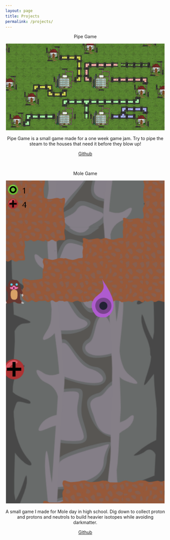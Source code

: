```yaml
---
layout: page
title: Projects
permalink: /projects/
---
```


<p align=middle>
  <h>Pipe Game</h>
</p>
<p align=middle>
  <img src="pipegame.png" width=500>
</p>
<p align=middle>
Pipe Game is a small game made for a one week game jam. Try to pipe the steam to the houses that need it before they blow up!
</p>
<p align=middle>
<a href="https://github.com/Clayton-Toste/PipeGame">Github</a>
</p>
<br>
<p align=middle>
  <h>Mole Game</h>
</p>
<p align=middle>
  <img src="molegame.png" width=500>
</p>
<p align=middle>
A small game I made for Mole day in high school. Dig down to collect proton and protons and neutrols to build heavier isotopes while avoiding darkmatter.
</p>
<p align=middle>
<a href="https://github.com/Clayton-Toste/Mole/tree/master">Github</a>
</p>
